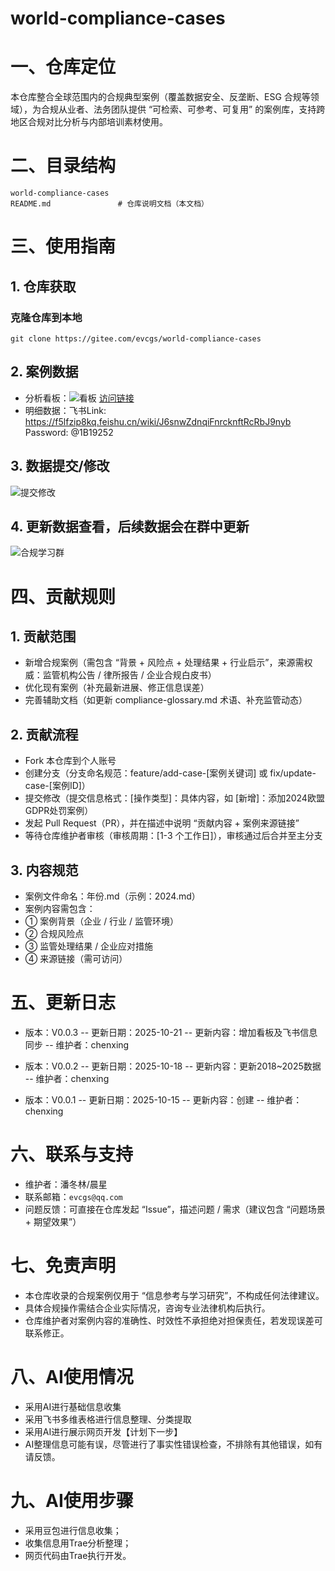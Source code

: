 # world-compliance-cases

# 一、仓库定位
本仓库整合全球范围内的合规典型案例（覆盖数据安全、反垄断、ESG 合规等领域），为合规从业者、法务团队提供 “可检索、可参考、可复用” 的案例库，支持跨地区合规对比分析与内部培训素材使用。

# 二、目录结构

```
world-compliance-cases
README.md               # 仓库说明文档（本文档）
```

# 三、使用指南
## 1. 仓库获取
### 克隆仓库到本地

```
git clone https://gitee.com/evcgs/world-compliance-cases
```

## 2. 案例数据

- 分析看板：![看板](world_compliance_cases.png)
[访问链接](https://f5lfzip8kq.feishu.cn/share/base/dashboard/shrcnm5J7M08PeF4PTkN8Melg9e)
- 明细数据：飞书Link: https://f5lfzip8kq.feishu.cn/wiki/J6snwZdnqiFnrcknftRcRbJ9nyb Password: @1B19252

## 3. 数据提交/修改

![提交修改](%E6%A1%88%E4%BE%8B%E6%8F%90%E4%BA%A4_%E4%BF%AE%E6%94%B9.png)

## 4. 更新数据查看，后续数据会在群中更新

![合规学习群](%E9%A3%9E%E4%B9%A6%E7%BE%A4.png)

# 四、贡献规则

## 1. 贡献范围
- 新增合规案例（需包含 “背景 + 风险点 + 处理结果 + 行业启示”，来源需权威：监管机构公告 / 律所报告 / 企业合规白皮书）
- 优化现有案例（补充最新进展、修正信息误差）
- 完善辅助文档（如更新 compliance-glossary.md 术语、补充监管动态）

## 2. 贡献流程
- Fork 本仓库到个人账号
- 创建分支（分支命名规范：feature/add-case-[案例关键词] 或 fix/update-case-[案例ID]）
- 提交修改（提交信息格式：[操作类型]：具体内容，如 [新增]：添加2024欧盟GDPR处罚案例）
- 发起 Pull Request（PR），并在描述中说明 “贡献内容 + 案例来源链接”
- 等待仓库维护者审核（审核周期：[1-3 个工作日]），审核通过后合并至主分支

## 3. 内容规范
- 案例文件命名：年份.md（示例：2024.md）
- 案例内容需包含：
 - ① 案例背景（企业 / 行业 / 监管环境）
 - ② 合规风险点 
 - ③ 监管处理结果 / 企业应对措施 
 - ④ 来源链接（需可访问）

# 五、更新日志
- 版本：V0.0.3
-- 更新日期：2025-10-21
-- 更新内容：增加看板及飞书信息同步
-- 维护者：chenxing

- 版本：V0.0.2
-- 更新日期：2025-10-18
-- 更新内容：更新2018~2025数据
-- 维护者：chenxing

- 版本：V0.0.1
-- 更新日期：2025-10-15
-- 更新内容：创建
-- 维护者：chenxing

# 六、联系与支持
- 维护者：潘冬林/晨星
- 联系邮箱：`evcgs@qq.com`
- 问题反馈：可直接在仓库发起 “Issue”，描述问题 / 需求（建议包含 “问题场景 + 期望效果”）

# 七、免责声明
- 本仓库收录的合规案例仅用于 “信息参考与学习研究”，不构成任何法律建议。
- 具体合规操作需结合企业实际情况，咨询专业法律机构后执行。
- 仓库维护者对案例内容的准确性、时效性不承担绝对担保责任，若发现误差可联系修正。

# 八、AI使用情况
- 采用AI进行基础信息收集
- 采用飞书多维表格进行信息整理、分类提取
- 采用AI进行展示网页开发【计划下一步】
- AI整理信息可能有误，尽管进行了事实性错误检查，不排除有其他错误，如有请反馈。

# 九、AI使用步骤
- 采用豆包进行信息收集；
- 收集信息用Trae分析整理；
- 网页代码由Trae执行开发。

